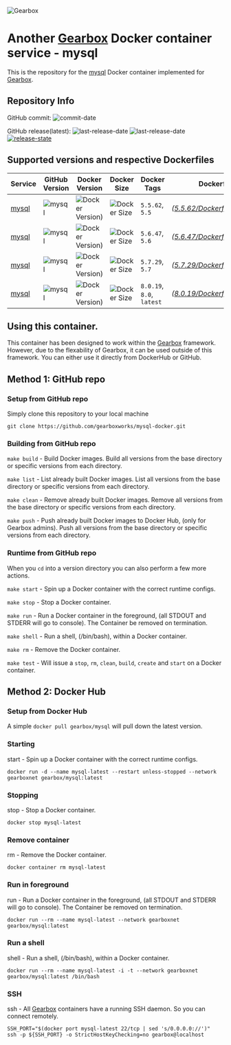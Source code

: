 ![Gearbox](https://github.com/gearboxworks/gearbox.github.io/raw/master/Gearbox-100x.png)


# Another [Gearbox](https://github.com/gearboxworks/) Docker container service - mysql
This is the repository for the [mysql](https://www.mysql.com/) Docker container implemented for [Gearbox](https://github.com/gearboxworks/).


## Repository Info
GitHub commit: ![commit-date](https://img.shields.io/github/last-commit/gearboxworks/docker-mysql?style=flat-square)

GitHub release(latest): ![last-release-date](https://img.shields.io/github/release-date/gearboxworks/docker-mysql) ![last-release-date](https://img.shields.io/github/v/tag/gearboxworks/docker-mysql?sort=semver) [![release-state](https://github.com/gearboxworks/docker-mysql/workflows/release/badge.svg?event=release)](https://github.com/gearboxworks/docker-mysql/actions?query=workflow%3Arelease)


## Supported versions and respective Dockerfiles
| Service | GitHub Version | Docker Version | Docker Size | Docker Tags | Dockerfile |
| ------- | -------------- | -------------- | ----------- | ----------- | ---------- |
| [mysql](https://www.mysql.com/) | ![mysql](https://img.shields.io/badge/mysql-5.5.62-green.svg) | ![Docker Version)](https://img.shields.io/docker/v/gearboxworks/mysql/5.5.62) | ![Docker Size](https://img.shields.io/docker/image-size/gearboxworks/mysql/5.5.62) | `5.5.62`, `5.5` | _([5.5.62/DockerfileRuntime](https://github.com/gearboxworks/docker-mysql/blob/master/5.5/DockerfileRuntime))_ |
| [mysql](https://www.mysql.com/) | ![mysql](https://img.shields.io/badge/mysql-5.6.47-green.svg) | ![Docker Version)](https://img.shields.io/docker/v/gearboxworks/mysql/5.6.47) | ![Docker Size](https://img.shields.io/docker/image-size/gearboxworks/mysql/5.6.47) | `5.6.47`, `5.6` | _([5.6.47/DockerfileRuntime](https://github.com/gearboxworks/docker-mysql/blob/master/5.6/DockerfileRuntime))_ |
| [mysql](https://www.mysql.com/) | ![mysql](https://img.shields.io/badge/mysql-5.7.29-green.svg) | ![Docker Version)](https://img.shields.io/docker/v/gearboxworks/mysql/5.7.29) | ![Docker Size](https://img.shields.io/docker/image-size/gearboxworks/mysql/5.7.29) | `5.7.29`, `5.7` | _([5.7.29/DockerfileRuntime](https://github.com/gearboxworks/docker-mysql/blob/master/5.7/DockerfileRuntime))_ |
| [mysql](https://www.mysql.com/) | ![mysql](https://img.shields.io/badge/mysql-8.0.19-green.svg) | ![Docker Version)](https://img.shields.io/docker/v/gearboxworks/mysql/8.0.19) | ![Docker Size](https://img.shields.io/docker/image-size/gearboxworks/mysql/8.0.19) | `8.0.19`, `8.0`, `latest` | _([8.0.19/DockerfileRuntime](https://github.com/gearboxworks/docker-mysql/blob/master/8.0/DockerfileRuntime))_ |



## Using this container.
This container has been designed to work within the [Gearbox](https://github.com/gearboxworks/)
framework.
However, due to the flexability of Gearbox, it can be used outside of this framework.
You can either use it directly from DockerHub or GitHub.


## Method 1: GitHub repo

### Setup from GitHub repo
Simply clone this repository to your local machine

`git clone https://github.com/gearboxworks/mysql-docker.git`

### Building from GitHub repo
`make build` - Build Docker images. Build all versions from the base directory or specific versions from each directory.

`make list` - List already built Docker images. List all versions from the base directory or specific versions from each directory.

`make clean` - Remove already built Docker images. Remove all versions from the base directory or specific versions from each directory.

`make push` - Push already built Docker images to Docker Hub, (only for Gearbox admins). Push all versions from the base directory or specific versions from each directory.

### Runtime from GitHub repo
When you `cd` into a version directory you can also perform a few more actions.

`make start` - Spin up a Docker container with the correct runtime configs.

`make stop` - Stop a Docker container.

`make run` - Run a Docker container in the foreground, (all STDOUT and STDERR will go to console). The Container be removed on termination.

`make shell` - Run a shell, (/bin/bash), within a Docker container.

`make rm` - Remove the Docker container.

`make test` - Will issue a `stop`, `rm`, `clean`, `build`, `create` and `start` on a Docker container.


## Method 2: Docker Hub

### Setup from Docker Hub
A simple `docker pull gearbox/mysql` will pull down the latest version.

### Starting
start - Spin up a Docker container with the correct runtime configs.

`docker run -d --name mysql-latest --restart unless-stopped --network gearboxnet gearbox/mysql:latest`

### Stopping
stop - Stop a Docker container.

`docker stop mysql-latest`

### Remove container
rm - Remove the Docker container.

`docker container rm mysql-latest`

### Run in foreground
run - Run a Docker container in the foreground, (all STDOUT and STDERR will go to console). The Container be removed on termination.

`docker run --rm --name mysql-latest --network gearboxnet gearbox/mysql:latest`

### Run a shell
shell - Run a shell, (/bin/bash), within a Docker container.

`docker run --rm --name mysql-latest -i -t --network gearboxnet gearbox/mysql:latest /bin/bash`

### SSH
ssh - All [Gearbox](https://github.com/gearboxworks/) containers have a running SSH daemon. So you can connect remotely.

```
SSH_PORT="$(docker port mysql-latest 22/tcp | sed 's/0.0.0.0://')"
ssh -p ${SSH_PORT} -o StrictHostKeyChecking=no gearbox@localhost
```

